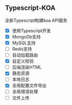 ## Typescript-KOA

全新Typescript构建koa API服务

- [x] 使用Typescript开发
- [x] MongoDb支持
- [x] MySQL支持
- [ ] Redis支持
- [ ] 自动加载路由
- [x] 自定义校验
- [ ] 后端渲染HTML
- [x] 静态资源
- [ ] 本地日志
- [x] 全局配置文件导出
- [ ] 全局错误处理
- [ ] 文件上传